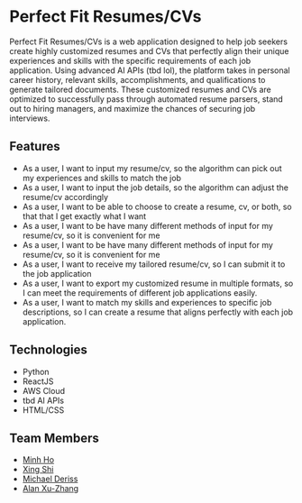 # Perfect Fit Resumes/CVs
Perfect Fit Resumes/CVs is a web application designed to help job seekers create highly customized resumes and CVs that perfectly align their unique experiences and skills with the specific requirements of each job application. Using advanced AI APIs (tbd lol), the platform takes in personal career history, relevant skills, accomplishments, and qualifications to generate tailored documents. These customized resumes and CVs are optimized to successfully pass through automated resume parsers, stand out to hiring managers, and maximize the chances of securing job interviews. 

## Features
* As a user, I want to input my resume/cv, so the algorithm can pick out my experiences and skills to match the job
* As a user, I want to input the job details, so the algorithm can adjust the resume/cv accordingly 
* As a user, I want to be able to choose to create a resume, cv, or both, so that that I get exactly what I want
* As a user, I want to be have many different methods of input for my resume/cv, so it is convenient for me
* As a user, I want to be have many different methods of input for my resume/cv, so it is convenient for me
* As a user, I want to receive my tailored resume/cv, so I can submit it to the job application
* As a user, I want to export my customized resume in multiple formats, so I can meet the requirements of different job applications easily.
* As a user, I want to match my skills and experiences to specific job descriptions, so I can create a resume that aligns perfectly with each job application.

## Technologies
* Python
* ReactJS
* AWS Cloud
* tbd AI APIs
* HTML/CSS

## Team Members
* [Minh Ho](https://github.com/mnvho)
* [Xing Shi](https://github.com/xing-coder)
* [Michael Deriss](https://github.com/MichaelJDeriss)
* [Alan Xu-Zhang]()